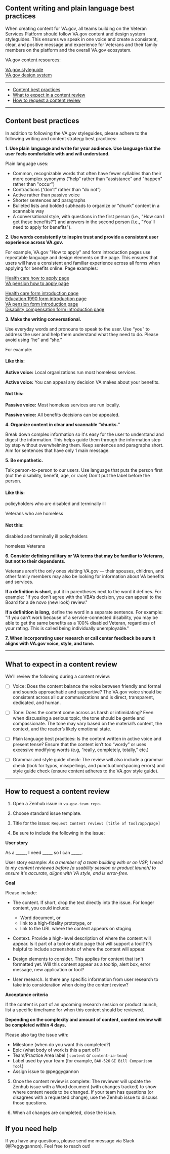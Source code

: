 
## Content writing and plain language best practices

When creating content for VA.gov, all teams building on the Veteran Services Platform should follow VA.gov content and design system styleguides. This ensures we speak in one voice and create a consistent, clear, and positive message and experience for Veterans and their family members on the platform and the overall VA.gov ecosystem.

VA.gov content resources: 

[VA.gov styleguide](https://design.va.gov/content-style-guide/) <br>
[VA.gov design system]( https://design.va.gov/documentation/)  <br>


<hr>

* [Content best practices](#best-practices)
* [What to expect in a content review](#what-to-expect-content-review)
* [How to request a content review](#how-to-request-content-review)

<hr>

## Content best practices
In addition to following the VA.gov styleguides, please adhere to the following writing and content strategy best practices:   

**1. Use plain language and write for your audience. Use language that the user feels comfortable with and will understand.** 

Plain language uses: 
-	Common, recognizable words that often have fewer syllables than their more complex synonyms (“help” rather than “assistance” and "happen" rather than "occur")
-	Contractions (“don’t” rather than “do not”)
-	Active rather than passive voice
-	Shorter sentences and paragraphs
-	Bulleted lists and bolded subheads to organize or “chunk” content in a scannable way
-	A conversational style, with questions in the first person (i.e., "How can I get these benefits?") and answers in the second person (i.e., "You'll need to apply for benefits").

**2. Use words consistently to inspire trust and provide a consistent user experience across VA.gov.** 

For example, VA.gov "How to apply" and form introduction pages use repeatable language and design elements on the page. This ensures that users will have a consistent and familiar experience across all forms when applying for benefits online. 
Page examples: 

[Health care how to apply page](https://www.va.gov/health-care/how-to-apply/) <br>
[VA pension how to apply page](https://www.va.gov/pension/how-to-apply/) <br>

[Health care form introduction page](https://www.va.gov/health-care/apply/application/introduction) <br>
[Education 1990 form introduction page](https://www.va.gov/education/apply-for-education-benefits/application/1990/introduction) <br>
[VA pension form introduction page](https://www.va.gov/pension/application/527EZ/introduction) <br>
[Disability compensation form introduction page](https://www.va.gov/disability/file-disability-claim-form-21-526ez/introduction) <br>


**3. Make the writing conversational.**

Use everyday words and pronouns to speak to the user.  Use “you” to address the user and help them understand what they need to do. Please avoid using “he” and “she.” 

For example: 
<div class="do-dont">
<div class="do-dont__do">
<h4 class="do-dont__heading">Like this:</h4>
<div class="do-dont__content" markdown="1">

**Active voice:** Local organizations run most homeless services.

**Active voice:** You can appeal any decision VA makes about your benefits.

</div>
</div>
<div class="do-dont__dont">
<h4 class="do-dont__heading">Not this:</h4>
<div class="do-dont__content" markdown="1">

**Passive voice:** Most homeless services are run locally.	

**Passive voice:** All benefits decisions can be appealed.	
</div>
</div>


**4. Organize content in clear and scannable “chunks.”**

Break down complex information so it's easy for the user to understand and digest the information. This helps guide them through the information step by step without overwhelming them.  Keep sentences and paragraphs short.	Aim for sentences that have only 1 main message. 


**5. Be empathetic.**

Talk person-to-person to our users. Use language that puts the person first (not the disability, benefit, age, or race)
Don't put the label before the person.

<div class="do-dont">
<div class="do-dont__do">
<h4 class="do-dont__heading">Like this:</h4>
<div class="do-dont__content" markdown="1">
 
policyholders who are disabled and terminally ill

Veterans who are homeless

</div>
</div>
<div class="do-dont__dont">
<h4 class="do-dont__heading">Not this:</h4>
<div class="do-dont__content" markdown="1">
 
disabled and terminally ill policyholders	

homeless Veterans	
</div>
</div>

**6. Consider defining military or VA terms that may be familiar to Veterans, but not to their dependents.** 

Veterans aren’t the only ones visiting VA.gov — their spouses, children, and other family members may also be looking for information about VA benefits and services. 

**If a definition is short,** put it in parentheses next to the word it defines. 
For example: "If you don’t agree with the VBA’s decision, you can appeal to the Board for a de novo (new look) review."

**If a definition is long,** define the word in a separate sentence. 
For example: "If you can’t work because of a service-connected disability, you may be able to get the same benefits as a 100% disabled Veteran, regardless of your rating. This is called being individually unemployable."

**7. When incorporating user research or call center feedback be sure it aligns with VA.gov voice, style, and tone.** 

--------

## What to expect in a content review

We'll review the following during a content review: 

-	[ ] Voice: Does the content balance the voice between friendly and formal and sounds approachable and supportive? The VA.gov voice should be consistent across all our communications and is direct, transparent, dedicated, and human.

-	[ ] Tone: Does the content come across as harsh or intimidating? Even when discussing a serious topic, the tone should be gentle and compassionate. The tone may vary based on the material’s content, the context, and the reader’s likely emotional state.

-	[ ] Plain language best practices: Is the content written in active voice and present tense? Ensure that the content isn’t too “wordy” or uses excessive modifying words (e.g, “really, completely, totally,” etc.)

-	[ ] Grammar and style guide check: The review will also include a grammar check (look for typos, misspellings, and punctuation/spacing errors) and style guide check (ensure content adheres to the VA.gov style guide).

-------- 

## How to request a content review

1. Open a Zenhub issue in ```va.gov-team repo```.
2. Choose standard issue template. 
3. Title for the issue: ```Request Content review: [title of tool/app/page]```

4. Be sure to include the following in the issue: 

**User story**

As a _____, I need _____ so I can _____.

User story example: *As a member of a team building with or on VSP, I need to my content reviewed before [a usability session or product launch] to ensure it's accurate, aligns with VA style, and is error-free.*

**Goal** 

 Please include: 
*	The content. If short, drop the text directly into the issue. For longer content, you could include: 
       * Word document, or 
       * link to a high-fidelity prototype, or 
       * link to the URL where the content appears on staging
        
*	Context. Provide a high-level description of where the content will appear. Is it part of a tool or static page that will support a tool? It's helpful to include screenshots of where the content will appear. 
*	Design elements to consider. This applies for content that isn't formatted yet. Will this content appear as a tooltip, alert box, error message, new application or tool? 
*	User research. Is there any specific information from user research to take into consideration when doing the content review? 

**Acceptance criteria**

If the content is part of an upcoming research session or product launch, list a specific timeframe for when this content should be reviewed.

**Depending on the complexity and amount of content, content review will be completed within 4 days.** 

Please also tag the issue with:

-	Milestone (when do you want this completed?)
-	Epic (what body of work is this a part of?)
-	Team/Practice Area label  ( ```content``` or ```content-ia-team```)
- Label used by your team (for example, ```BAH-526``` ```GI Bill Comparison Tool```)
-	Assign issue to @peggygannon

5. Once the content review is complete:
The reviewer will update the Zenhub issue with a Word document (with changes tracked) to show where content needs to be changed.
If your team has questions (or disagrees with a requested change), use the Zenhub issue to discuss those questions.

6. When all changes are completed, close the issue.



## If you need help
If you have any questions, please send me message via Slack (@Peggygannon). Feel free to reach out!  

